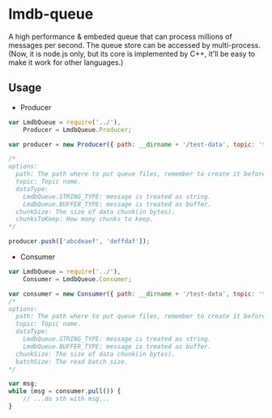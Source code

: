 # lmdb-queue
  A high performance & embeded queue that can process millions of messages per second. The queue store can be accessed by multi-process.
  (Now, it is node.js only, but its core is implemented by C++, it'll be easy to make it work for other languages.)
  
## Usage
- Producer
```js
var LmdbQueue = require('../'),
    Producer = LmdbQueue.Producer;

var producer = new Producer({ path: __dirname + '/test-data', topic: 'test', dataType: LmdbQueue.STRING_TYPE, chunkSize: 64 * 1024 * 1024, chunksToKeep: 8 });

/*
options:
  path: The path where to put queue files, remember to create it before open it.
  topic: Topic name.
  dataType:
    LmdbQueue.STRING_TYPE: message is treated as string.
    LmdbQueue.BUFFER_TYPE: message is treated as buffer.
  chunkSize: The size of data chunk(in bytes).
  chunksToKeep: How many chunks to keep.
*/

producer.push(['abcdeaef', 'deffdaf']);
```

- Consumer
```js
var LmdbQueue = require('../'),
    Consumer = LmdbQueue.Consumer;

var consumer = new Consumer({ path: __dirname + '/test-data', topic: 'test', name: 'test', dataType: LmdbQueue.STRING_TYPE, chunkSize: 64 * 1024 * 1024, batchSize: 1024 * 16 });
/*
options:
  path: The path where to put queue files, remember to create it before open it.
  topic: Topic name.
  dataType:
    LmdbQueue.STRING_TYPE: message is treated as string.
    LmdbQueue.BUFFER_TYPE: message is treated as buffer.
  chunkSize: The size of data chunk(in bytes).
  batchSize: The read batch size.
*/

var msg;
while (msg = consumer.pull()) {
    // ...do sth with msg...
}
```
